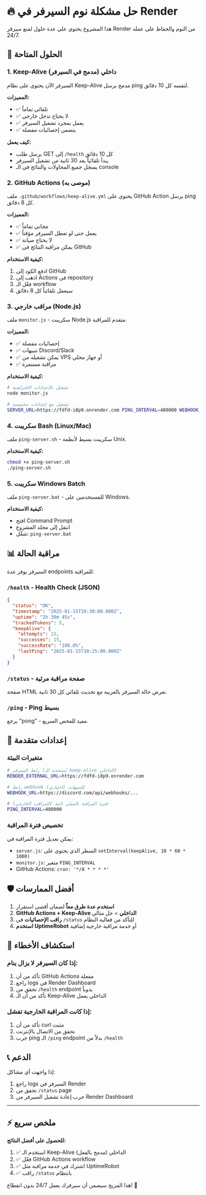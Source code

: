 # 🔥 حل مشكلة نوم السيرفر في Render

هذا المشروع يحتوي على عدة حلول لمنع سيرفر Render من النوم والحفاظ على عمله 24/7.

## 🚀 الحلول المتاحة

### 1. Keep-Alive داخلي (مدمج في السيرفر)
السيرفر الآن يحتوي على نظام Keep-Alive مدمج يرسل ping لنفسه كل 10 دقائق.

**المميزات:**
- ✅ تلقائي تماماً
- ✅ لا يحتاج تدخل خارجي
- ✅ يعمل بمجرد تشغيل السيرفر
- ✅ يتضمن إحصائيات مفصلة

**كيف يعمل:**
- يرسل طلب GET إلى `/health` كل 10 دقائق
- يبدأ تلقائياً بعد 30 ثانية من تشغيل السيرفر
- يسجل جميع المحاولات والنتائج في الـ console

### 2. GitHub Actions (موصى به)
ملف `.github/workflows/keep-alive.yml` يحتوي على GitHub Action يرسل ping كل 8 دقائق.

**المميزات:**
- ✅ مجاني تماماً
- ✅ يعمل حتى لو تعطل السيرفر مؤقتاً
- ✅ لا يحتاج صيانة
- ✅ يمكن مراقبة النتائج في GitHub

**كيفية الاستخدام:**
1. ادفع الكود إلى GitHub
2. اذهب إلى Actions في repository
3. فعّل الـ workflow
4. سيعمل تلقائياً كل 8 دقائق

### 3. مراقب خارجي (Node.js)
ملف `monitor.js` - سكريبت Node.js متقدم للمراقبة.

**المميزات:**
- ✅ إحصائيات مفصلة
- ✅ تنبيهات Discord/Slack
- ✅ يمكن تشغيله من VPS أو جهاز محلي
- ✅ مراقبة مستمرة

**كيفية الاستخدام:**
```bash
# تشغيل بالإعدادات الافتراضية
node monitor.js

# تشغيل مع إعدادات مخصصة
SERVER_URL=https://fdfd-i8p9.onrender.com PING_INTERVAL=480000 WEBHOOK_URL=https://discord.com/api/webhooks/... node monitor.js
```

### 4. سكريبت Bash (Linux/Mac)
ملف `ping-server.sh` - سكريبت بسيط لأنظمة Unix.

**كيفية الاستخدام:**
```bash
chmod +x ping-server.sh
./ping-server.sh
```

### 5. سكريبت Windows Batch
ملف `ping-server.bat` - للمستخدمين على Windows.

**كيفية الاستخدام:**
- افتح Command Prompt
- انتقل إلى مجلد المشروع
- شغّل: `ping-server.bat`

## 📊 مراقبة الحالة

السيرفر يوفر عدة endpoints للمراقبة:

### `/health` - Health Check (JSON)
```json
{
  "status": "OK",
  "timestamp": "2025-01-15T10:30:00.000Z",
  "uptime": "2h 30m 45s",
  "trackedTokens": 5,
  "keepAlive": {
    "attempts": 15,
    "successes": 15,
    "successRate": "100.0%",
    "lastPing": "2025-01-15T10:25:00.000Z"
  }
}
```

### `/status` - صفحة مراقبة مرئية
صفحة HTML تعرض حالة السيرفر بالعربية مع تحديث تلقائي كل 30 ثانية.

### `/ping` - Ping بسيط
يرجع "pong" - مفيد للفحص السريع.

## 🔧 إعدادات متقدمة

### متغيرات البيئة
```bash
# رابط السيرفر (يُستخدم للـ keep-alive الداخلي)
RENDER_EXTERNAL_URL=https://fdfd-i8p9.onrender.com

# رابط webhook للتنبيهات (اختياري)
WEBHOOK_URL=https://discord.com/api/webhooks/...

# فترة المراقبة بالميلي ثانية (للمراقب الخارجي)
PING_INTERVAL=480000
```

### تخصيص فترة المراقبة
يمكن تعديل فترة المراقبة في:
- `server.js`: السطر الذي يحتوي على `setInterval(keepAlive, 10 * 60 * 1000)`
- `monitor.js`: متغير `PING_INTERVAL`
- GitHub Actions: `cron: '*/8 * * * *'`

## 🛡️ أفضل الممارسات

1. **استخدم عدة طرق معاً** لضمان أقصى استقرار
2. **GitHub Actions + Keep-Alive الداخلي** = حل مثالي
3. **راقب الإحصائيات** في `/status` للتأكد من فعالية النظام
4. **استخدم UptimeRobot** أو خدمة مراقبة خارجية إضافية

## 🚨 استكشاف الأخطاء

### إذا كان السيرفر لا يزال ينام:
1. تأكد من أن GitHub Actions مفعلة
2. راجع logs في Render Dashboard
3. تحقق من `/health` endpoint يدوياً
4. تأكد من أن الـ Keep-Alive الداخلي يعمل

### إذا كانت المراقبة الخارجية تفشل:
1. تأكد من أن curl مثبت
2. تحقق من الاتصال بالإنترنت
3. جرب ping الـ `/ping` endpoint بدلاً من `/health`

## 📞 الدعم

إذا واجهت أي مشاكل:
1. راجع logs السيرفر في Render
2. تحقق من `/status` page
3. جرب إعادة تشغيل السيرفر من Render Dashboard

---

## ⚡ ملخص سريع

**للحصول على أفضل النتائج:**
1. ✅ استخدم الـ Keep-Alive الداخلي (مدمج بالفعل)
2. ✅ فعّل GitHub Actions workflow
3. ✅ اشترك في خدمة مراقبة مثل UptimeRobot
4. ✅ راقب `/status` بانتظام

هذا المزيج سيضمن أن سيرفرك يعمل 24/7 بدون انقطاع! 🚀
